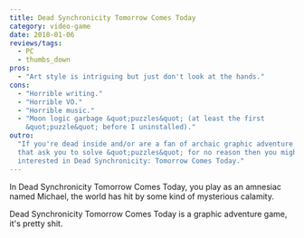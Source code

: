 ```yaml
---
title: Dead Synchronicity Tomorrow Comes Today
category: video-game
date: 2018-01-06
reviews/tags:
  - PC
  - thumbs_down
pros:
  - "Art style is intriguing but just don't look at the hands."
cons:
  - "Horrible writing."
  - "Horrible VO."
  - "Horrible music."
  - "Moon logic garbage &quot;puzzles&quot; (at least the first
    &quot;puzzle&quot; before I uninstalled)."
outro:
  "If you're dead inside and/or are a fan of archaic graphic adventure games
  that ask you to solve &quot;puzzles&quot; for no reason then you might be
  interested in Dead Synchronicity: Tomorrow Comes Today."
---
```


In Dead Synchronicity Tomorrow Comes Today, you play as an amnesiac named
Michael, the world has hit by some kind of mysterious calamity.

Dead Synchronicity Tomorrow Comes Today is a graphic adventure game, it's pretty
shit.

